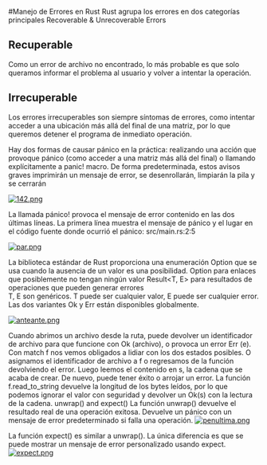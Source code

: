#Manejo de Errores en Rust
Rust agrupa los errores en dos categorías principales
Recoverable & Unrecoverable
Errors


## Recuperable
Como un error de archivo no encontrado, lo más probable es que solo queramos informar el problema al usuario y volver a intentar la operación.

## Irrecuperable
Los errores irrecuperables son siempre síntomas de errores, como intentar acceder a una ubicación más allá del final de una matriz, por lo que queremos detener el programa de inmediato operación.

Hay dos formas de causar pánico en la práctica: realizando una acción que provoque pánico (como acceder a una matriz más allá del final) o llamando explícitamente a panic! macro.
De forma predeterminada, estos avisos graves imprimirán un mensaje de error, se desenrollarán, limpiarán la pila y se cerrarán

[![142.png](https://i.postimg.cc/jS680j4f/142.png)](https://postimg.cc/Wd3m0TKp)

La llamada pánico! provoca el mensaje de error contenido en las dos últimas líneas. 
La primera línea muestra el mensaje de pánico y el lugar en el código fuente donde ocurrió el pánico: src/main.rs:2:5 

[![par.png](https://i.postimg.cc/tC3d7MnQ/par.png)](https://postimg.cc/1fzVjMKJ)

La biblioteca estándar de Rust proporciona una enumeración Option<T> que se usa cuando la ausencia de un valor es una posibilidad. 
Option<T> para enlaces que posiblemente no tengan ningún valor
Result<T, E> para resultados de operaciones que pueden generar errores  
T, E son genéricos. T puede ser cualquier valor, E puede ser cualquier error. Las dos variantes Ok y Err están disponibles globalmente.

[![anteante.png](https://i.postimg.cc/ZKzbVf7q/anteante.png)](https://postimg.cc/gr4b0KP9)

  Cuando abrimos un archivo desde la ruta, puede devolver un identificador de archivo para que funcione con Ok (archivo), o provoca un error Err (e).
 Con match f nos vemos obligados a lidiar con los dos estados posibles. O asignamos el identificador de archivo a f o regresamos de la función devolviendo el error. 
Luego leemos el contenido en s, la cadena que se acaba de crear. De nuevo, puede tener éxito o arrojar un error. La función f.read_to_string devuelve la longitud de los bytes leídos, por lo que podemos ignorar el valor con seguridad y devolver un Ok(s) con la lectura de la cadena. 
unwrap() and expect()
La función unwrap() devuelve el resultado real de una operación exitosa. Devuelve un pánico con un mensaje de error predeterminado si falla una operación.
[![penultima.png](https://i.postimg.cc/q7dG1df7/penultima.png)](https://postimg.cc/JsPJhvzw)
  
  La función expect() es similar a unwrap(). La única diferencia es que se puede mostrar un mensaje de error personalizado usando expect.
  [![expect.png](https://i.postimg.cc/TY47qSYy/expect.png)](https://postimg.cc/nCqGn3mZ)
